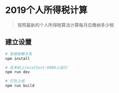 # 2019个人所得税计算

> 按照最新的个人所得税算法计算每月应缴纳多少税

## 建立设置

``` bash
# 安装依赖关系
npm install

# 在本机上localhost:8080上运行
npm run dev

# 打包上线
npm run build
```
